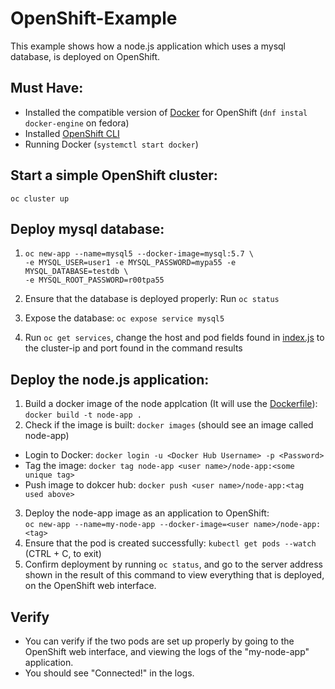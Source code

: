 # OpenShift-Example  
This example shows how a node.js application which uses a mysql database, is deployed on OpenShift.  
## Must Have:  
* Installed the compatible version of [Docker](https://www.docker.com/) for OpenShift (`dnf instal docker-engine` on fedora)  
* Installed [OpenShift CLI](https://github.com/openshift/origin)  
* Running Docker (`systemctl start docker`) 

## Start a simple OpenShift cluster:  
`oc cluster up`
## Deploy mysql database:
1. `oc new-app --name=mysql5 --docker-image=mysql:5.7 \`  
        `-e MYSQL_USER=user1 -e MYSQL_PASSWORD=mypa55 -e MYSQL_DATABASE=testdb \`  
        `-e MYSQL_ROOT_PASSWORD=r00tpa55`  
        
2. Ensure that the database is deployed properly: Run `oc status`  
3. Expose the database: `oc expose service mysql5`   
4. Run `oc get services`, change the host and pod fields found in [index.js](https://github.com/mathu97/OpenShift-Example/blob/1dbdc76beef2d3638fbc55831d4c03be7474f9e0/index.js#L7-L8) to the cluster-ip and port found in the command results
## Deploy the node.js application:  
1. Build a docker image of the node applcation (It will use the [Dockerfile](https://github.com/mathu97/OpenShift-Example/blob/master/Dockerfile)):  
  `docker build -t node-app .`
2. Check if the image is built: `docker images` (should see an image called node-app)  
  * Login to Docker: `docker login -u <Docker Hub Username> -p <Password>`
  * Tag the image: `docker tag node-app <user name>/node-app:<some unique tag>`
  * Push image to dokcer hub: `docker push <user name>/node-app:<tag used above>` 
3. Deploy the node-app image as an application to OpenShift:  
  `oc new-app --name=my-node-app --docker-image=<user name>/node-app:<tag>`
4. Ensure that the pod is created successfully: `kubectl get pods --watch` (CTRL + C, to exit)  
5. Confirm deployment by running `oc status`, and go to the server address shown in the result of this command to view everything that is deployed, on the OpenShift web interface.  

## Verify  
* You can verify if the two pods are set up properly by going to the OpenShift web interface, and viewing the logs of the "my-node-app" application.
* You should see "Connected!" in the logs.
